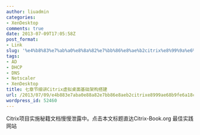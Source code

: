 ```yaml
---
author: liuadmin
categories:
- XenDesktop
comments: true
date: 2013-07-09T17:05:58Z
post_format:
- Link
slug: '%e4%b8%83%e7%ab%a0%e8%8a%82%e7%bb%86%e8%ae%b2citrix%e8%99%9a%e6%8b%9f%e6%a1%8c%e9%9d%a2%e5%9f%ba%e7%a1%80%e6%9e%b6%e6%9e%84%e6%90%ad%e5%bb%ba'
tags:
- AD
- DHCP
- DNS
- Netscaler
- XenDesktop
title: 七章节细讲Citrix虚拟桌面基础架构搭建
url: /2013/07/09/e4b883e7aba0e88a82e7bb86e8aeb2citrixe8999ae68b9fe6a18ce99da2e59fbae7a180e69eb6e69e84e690ade5bbba/
wordpress_id: 52460
---
```


Citrix项目实施秘籍文档慢慢泄露中。点击本文标题直达Citrix-Book.org 最佳实践网站


